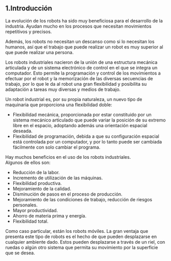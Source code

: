 ## 1.Introducción


La evolución de los robots ha sido muy beneficiosa para el desarrollo
de la industria. Ayudan mucho en los procesos que necesitan movimientos
repetitivos y precisos. 

Además, los robots no necesitan un descanso como si lo necesitan los humanos, 
así que el trabajo que puede realizar un robot es muy superior al que puede 
realizar una persona.


Los robots industriales nacieron de la unión de una estructura mecánica 
articulada y de un sistema electrónico de control en el que se integra
un computador. Esto permite la programación y control de los movimientos 
a efectuar por el robot y la memorización de las diversas secuencias de 
trabajo, por lo que le da al robot una gran flexibilidad y posibilita 
su adaptación a tareas muy diversas y medios de trabajo.


Un robot industrial es, por su propia naturaleza, un nuevo tipo de maquinaria
 que proporciona una flexibilidad doble:

   * Flexibilidad mecánica, proporcionada por estar constituido por un 
sistema mecánico articulado que puede variar la posición de su extremo 
libre en el espacio, adoptando además una orientación espacial deseada.
   * Flexibilidad de programación, debida a que su configuración espacial
está controlada por un computador, y por lo tanto puede ser cambiada 
fácilmente con solo cambiar el programa.


Hay muchos beneficios en el uso de los robots industriales.  
Algunos de ellos son:


- Reducción de la labor.
- Incremento de utilización de las máquinas.
- Flexibilidad productiva.
- Mejoramiento de la calidad.
- Disminución de pasos en el proceso de producción.
- Mejoramiento de las condiciones de trabajo, reducción de riesgos personales.
- Mayor productividad.
- Ahorro de materia prima y energía.
- Flexibilidad total.

Como caso particular, están los robots móviles. La gran ventaja que presenta
este tipo de robots es el hecho de que pueden desplazarse en cualquier 
ambiente dado. Estos pueden desplazarse a través de un riel, con ruedas o 
algún otro sistema que permita su movimiento por la superficie que se desea.
